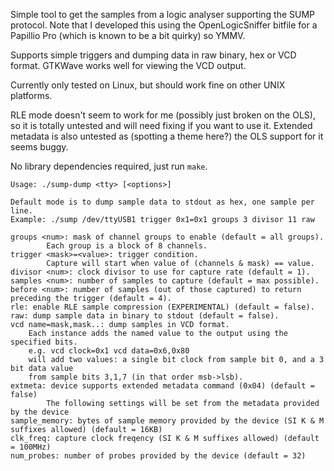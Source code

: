 Simple tool to get the samples from a logic analyser supporting the SUMP
protocol. Note that I developed this using the OpenLogicSniffer bitfile for a
Papillio Pro (which is known to be a bit quirky) so YMMV.

Supports simple triggers and dumping data in raw binary, hex or VCD format.
GTKWave works well for viewing the VCD output.

Currently only tested on Linux, but should work fine on other UNIX platforms.

RLE mode doesn't seem to work for me (possibly just broken on the OLS), so it is
totally untested and will need fixing if you want to use it. Extended metadata
is also untested as (spotting a theme here?) the OLS support for it seems buggy.

No library dependencies required, just run `make`.

	Usage: ./sump-dump <tty> [<options>]
	
	Default mode is to dump sample data to stdout as hex, one sample per line.
	Example: ./sump /dev/ttyUSB1 trigger 0x1=0x1 groups 3 divisor 11 raw
	
	groups <num>: mask of channel groups to enable (default = all groups).
	        Each group is a block of 8 channels.
	trigger <mask>=<value>: trigger condition.
	        Capture will start when value of (channels & mask) == value.
	divisor <num>: clock divisor to use for capture rate (default = 1).
	samples <num>: number of samples to capture (default = max possible).
	before <num>: number of samples (out of those captured) to return preceding the trigger (default = 4).
	rle: enable RLE sample compression (EXPERIMENTAL) (default = false).
	raw: dump sample data in binary to stdout (default = false).
	vcd name=mask,mask..: dump samples in VCD format.
	    Each instance adds the named value to the output using the specified bits.
	    e.g. vcd clock=0x1 vcd data=0x6,0x80
	    will add two values: a single bit clock from sample bit 0, and a 3 bit data value
	    from sample bits 3,1,7 (in that order msb->lsb).
	extmeta: device supports extended metadata command (0x04) (default = false)
	        The following settings will be set from the metadata provided by the device
	sample_memory: bytes of sample memory provided by the device (SI K & M suffixes allowed) (default = 16KB)
	clk_freq: capture clock freqency (SI K & M suffixes allowed) (default = 100MHz)
	num_probes: number of probes provided by the device (default = 32)
